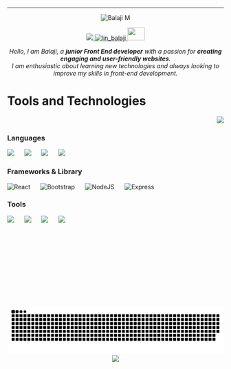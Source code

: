 ---
<div align="center">
  <img src="https://capsule-render.vercel.app/api?type=venom&height=200&color=6c57fe&text=Balaji%20M&section=header&reversal=false&fontSize=35&fontAlign=50&animation=twinkling&desc=Junior%20Frontend%20Developer&textBg=false&descSize=31&descAlignY=65&fontAlignY=49"
  alt="Balaji M" />
</div>

<p align="center">
  <a href="https://github.com/B-a-l-aj-i">
  <img src="https://media.giphy.com/media/VgCDAzcKvsR6OM0uWg/giphy.gif" width="50" />
  </a>
  <a href="https://www.linkedin.com/in/bal-aj-i/" target="_blank">
    <img src="https://upload.wikimedia.org/wikipedia/commons/0/01/LinkedIn_Logo.svg" alt="lin_balaji" height="30" width="100" />
  </a>
  <a href="mailto:connectbalajidev@gmail.com">
    <img src="https://seeklogo.com/images/G/gmail-new-2020-logo-32DBE11BB4-seeklogo.com.png" height="30" width="40" />
  </a>
</p>

<p align="center">
 <em> Hello, I am Balaji, a <strong>junior Front End developer</strong> with a passion for <strong>creating engaging and user-friendly websites</strong>.
<br>
I am enthusiastic about learning new technologies and always looking to improve my skills in front-end development.
<br>
</em>
</p>

<!-- STACK -->
<div width="100">
  <h1>Tools and Technologies</h1>
  <img align="right" height="440" src ="https://media.giphy.com/media/uB86ZyWQsnFSGYe2sA/giphy.gif?cid=ecf05e47nv1qzgbr2wuty79u1u35q7dwe1iqhkvh3xbz6vna&ep=v1_gifs_related&rid=giphy.gif&ct=g"/>
  
  <!-- Languages -->
  <br>
  <h3>Languages</h3>
   <img src="https://skillicons.dev/icons?i=javascript&theme=light" />
     &nbsp;&nbsp;&nbsp;&nbsp;
      <img src="https://skillicons.dev/icons?i=java&theme=light" />
     &nbsp;&nbsp;&nbsp;&nbsp;
 <img src="https://skillicons.dev/icons?i=html&theme=light" />
     &nbsp;&nbsp;&nbsp;&nbsp;
      <img src="https://skillicons.dev/icons?i=css&theme=light" />
     &nbsp;&nbsp;&nbsp;&nbsp;
  <!-- Frameworks -->
  <br>
  <h3>Frameworks & Library</h3>
<!--   <img src="https://cdn.jsdelivr.net/gh/devicons/devicon@latest/icons/jquery/jquery-original.svg" width="60px" alt="Express">
  &nbsp;&nbsp;&nbsp;&nbsp; -->
  <img src="https://cdn.jsdelivr.net/gh/devicons/devicon@latest/icons/react/react-original-wordmark.svg" width="60px" alt="React">
  &nbsp;&nbsp;&nbsp;&nbsp;
  <img src="https://cdn.jsdelivr.net/gh/devicons/devicon@latest/icons/bootstrap/bootstrap-plain-wordmark.svg" width="60px" alt="Bootstrap">
  &nbsp;&nbsp;&nbsp;&nbsp;
  <img src="https://cdn.jsdelivr.net/gh/devicons/devicon@latest/icons/nodejs/nodejs-original-wordmark.svg" width="60px" alt="NodeJS">
  &nbsp;&nbsp;&nbsp;&nbsp;
  <img src="https://cdn.jsdelivr.net/gh/devicons/devicon@latest/icons/express/express-original.svg" width="60px" alt="Express">
  &nbsp;&nbsp;&nbsp;&nbsp;

  <!-- Tools -->
  <br>
  <h3>Tools</h3>
  <img src="https://skillicons.dev/icons?i=git&theme=light" />
     &nbsp;&nbsp;&nbsp;&nbsp;
      <img src="https://skillicons.dev/icons?i=github&theme=light" />
     &nbsp;&nbsp;&nbsp;&nbsp;
 <img src="https://skillicons.dev/icons?i=vscode&theme=light" />
     &nbsp;&nbsp;&nbsp;&nbsp;
      <img src="https://skillicons.dev/icons?i=figma&theme=light" />
     &nbsp;&nbsp;&nbsp;&nbsp;

</div>

<div align="center">
  
   ![snake gif](https://github.com/B-a-l-aj-i/B-a-l-aj-i/blob/output/github-snake.svg)
   <img align="center" src="https://capsule-render.vercel.app/api?type=waving&height=96&color=6c57fe&text=Thank%20you%20for%20visiting%20my%20profile!%20Feel%20free%20to%20reach%20out%20to%20connect%20or%20collaborate.&fontSize=15&section=footer&fontAlignY=80&reversal=true">
</div>

